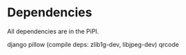 Dependencies
============

All dependencies are in the PiPI.

django
pillow (compile deps: zlib1g-dev, libjpeg-dev)
qrcode